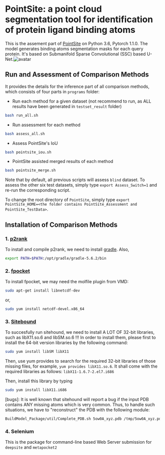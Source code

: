 # PointSite: a point cloud segmentation tool for identification of protein ligand binding atoms

This is the assement part of [PointSite](https://github.com/PointSite/PointSite_Inference) on Python 3.6, Pytorch 1.1.0. The model generates binding atoms segmentation masks for each query protein. It's based on Submanifold Sparse Convolutional (SSC) based U-Net.![avatar](https://github.com/PointSite/PointSite_Assessment/tree/master/programs/sparseconv.png)

## Run and Assessment of Comparison Methods

It provides the details for the inference part of all comparison methods, which consists of four parts in `programs` folder:
* Run each method for a given dataset (not recommend to run, as ALL results have been generated in `testset_result` folder)
```sh
bash run_all.sh
```
* Run assessment for each method
```sh
bash assess_all.sh
```
* Assess PointSite's IoU
```sh
bash pointsite_iou.sh
```
* PointSite assisted merged results of each method
```sh
bash pointsite_merge.sh
```
Note that by default, all previous scripts will assess `blind` dataset. To assess the other six test datasets, simply type `export Assess_Switch=1` and re-run the corresponding script.

To change the root directory of `PointSite`, simply type `export PointSite_HOME=<the folder contains PointSite_Assessment and PointSite_TestData>`.



## Installation of Comparison Methods
### 1. [p2rank](https://github.com/rdk/p2rank)
To install and compile p2rank, we need to install [gradle](https://gradle.org/install/). Also, 
```sh 
export PATH=$PATH:/opt/gradle/gradle-5.6.2/bin
```

### 2. [fpocket](https://github.com/Discngine/fpocket)
To install fpocket, we may need the molfile plugin from VMD:
```sh 
sudo apt-get install libnetcdf-dev
```
or,
```sh 
sudo yum install netcdf-devel.x86_64
```
### 3. [Sitebound](http://scbx.mssm.edu/sitehound/sitehound-download/download.html)
To succesfully run sitehound, we need to install A LOT OF 32-bit libraries, such as libX11.so.6 and libSM.so.6 !!!
In order to install them, please first to install the 64-bit version libraries by the following command:
```sh
sudo yum install libSM libX11
```
Then, use yum provides to search for the required 32-bit libraries of those missing files, for example, `yum provides libX11.so.6`. It shall come with the required libraries as follows: `libX11-1.6.7-2.el7.i686`

Then, install this library by typing 
```sh
sudo yum install libX11.i686
```

[bugs]:
It is well known that sitehound will report a bug if the input PDB contains ANY missing atoms which is very common.
Thus, to handle such situations, we have to "reconstruct" the PDB with the following module:
```sh
BuildModel_Package/util/Complete_PDB.sh 5ow0A_xyz.pdb /tmp/5ow0A_xyz.pdb
```
### 4. Selenium
This is the package for command-line based Web Server submission for `deepsite` and `metapocket2`


